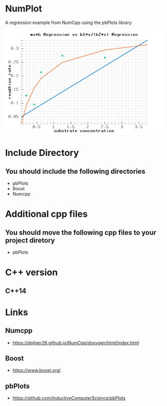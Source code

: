 # NumPlot
A regression example from NumCpp using the pbPlots library 

![example](png/regs.png)

# Include Directory
## You should include the following directories
* pbPlots
* Boost
* Numcpp

# Additional cpp files
## You should move the following cpp files to your project diretory
* pbPlots

# C++ version
## C++14

# Links
## Numcpp
* https://dpilger26.github.io/NumCpp/doxygen/html/index.html
## Boost
* https://www.boost.org/
## pbPlots
* https://github.com/InductiveComputerScience/pbPlots
